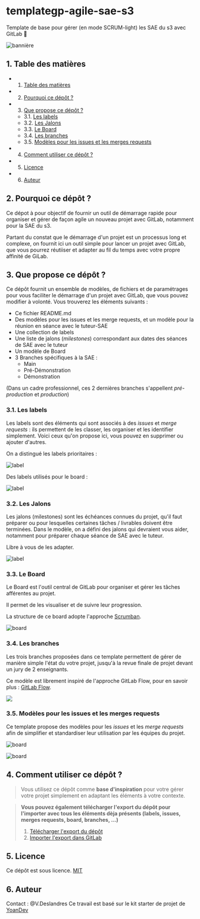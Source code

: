 # templategp-agile-sae-s3

Template de base pour gérer (en mode SCRUM-light) les SAE du s3 avec GitLab 🦊

![bannière](.ressources/SAE-s3-logo-bleu.png)

## 1. <a name='Tabledesmatires'></a> Table des matières

<!-- vscode-markdown-toc -->

- 1. [ Table des matières](#Tabledesmatires)
- 2. [Pourquoi ce dépôt ?](#Pourquoicedpt)
- 3. [Que propose ce dépôt ?](#Queproposecedpt)
  - 3.1. [Les labels](#Leslabels)
  - 3.2. [Les Jalons](#Lesjalons)
  - 3.3. [Le Board](#LeBoard)
  - 3.4. [Les branches](#Lesbranches)
  - 3.5. [Modèles pour les issues et les merges requests](#Modlespourlesissuesetlesmergesrequests)
- 4. [Comment utiliser ce dépôt ?](#Commentutilisercedpt)
- 5. [Licence](#Licence)
- 6. [Auteur](#Auteur)

<!-- vscode-markdown-toc-config
	numbering=true
	autoSave=true
	/vscode-markdown-toc-config -->
<!-- /vscode-markdown-toc -->

## 2. <a name='Pourquoicedpt'></a>Pourquoi ce dépôt ?

Ce dépot à pour objectif de fournir un outil de démarrage rapide pour organiser et gérer de façon agile un nouveau projet avec GitLab, notamment pour la SAE du s3.

Partant du constat que le démarrage d'un projet est un processus long et complexe, on fournit ici un outil simple pour lancer un projet avec GitLab, que vous pourrez réutiiser et adapter au fil du temps avec votre propre affinité de GiLab.

## 3. <a name='Queproposecedpt'></a>Que propose ce dépôt ?

Ce dépôt fournit un ensemble de modèles, de fichiers et de paramétrages pour vous faciliter le démarrage d'un projet avec GitLab, que vous pouvez modifier à volonté.
Vous trouverez les éléments suivants :

- Ce fichier README.md
- Des modèles pour les issues et les merge requests, et un modèle pour la réunion en séance avec le tuteur-SAE
- Une collection de labels
- Une liste de jalons (_milestones_) correspondant aux dates des séances de SAE avec le tuteur
- Un modèle de Board
- 3 Branches spécifiques à la SAE :
  - Main
  - Pré-Démonstration
  - Démonstration

(Dans un cadre professionnel, ces 2 dernières branches s'appellent _pré-production_ et _production_)

### 3.1. <a name='Leslabels'></a>Les labels

Les labels sont des éléments qui sont associés à des _issues_ et _merge requests_ : ils permettent de les classer, les organiser et les identifier simplement. Voici ceux qu'on propose ici, vous pouvez en supprimer ou ajouter d'autres.

On a distingué les labels prioritaires :

![label](.ressources/labels.png)

Des labels utilisés pour le board :

![label](.ressources/labels2.png)

### 3.2. <a name='Lesjalons'></a>Les Jalons

Les jalons (milestones) sont les échéances connues du projet, qu'il faut préparer ou pour lesquelles certaines tâches / livrables doivent être terminées.
Dans le modèle, on a défini des jalons qui devraient vous aider, notamment pour préparer chaque séance de SAE avec le tuteur.

Libre à vous de les adapter.

![label](.ressources/jalons.png)

### 3.3. <a name='LeBoard'></a>Le Board

Le Board est l'outil central de GitLab pour organiser et gérer les tâches afférentes au projet.

Il permet de les visualiser et de suivre leur progression.

La structure de ce board adopte l'approche [Scrumban](https://asana.com/fr/resources/scrumban).

![board](.ressources/theBoard.png)

### 3.4. <a name='Lesbranches'></a>Les branches

Les trois branches proposées dans ce template permettent de gérer de manière simple l'état du votre projet, jusqu'à la revue finale de projet devant un jury de 2 enseignants.

Ce modèle est librement inspiré de l'approche GitLab Flow, pour en savoir plus : [GitLab Flow](https://www.youtube.com/watch?v=ZJuUz5jWb44).

![](.ressources/branches.png)

### 3.5. <a name='Modlespourlesissuesetlesmergesrequests'></a>Modèles pour les issues et les merges requests

Ce template propose des modèles pour les _issues_ et les _merge requests_ afin de simplifier et standardiser leur utilisation par les équipes du projet.

![board](.ressources/issues.png)

![board](.ressources/mr.png)

## 4. <a name='Commentutilisercedpt'></a>Comment utiliser ce dépôt ?

> Vous utilisez ce dépôt comme **base d'inspiration** pour votre gérer votre projet simplement en adaptant les éléments à votre contexte.

> **Vous pouvez également télécharger l'export du dépôt pour l'importer avec tous les éléments dèja présents (labels, issues, merges requests, board, branches, ...)**
>
> 1. [Télécharger l'export du dépôt](.ressources/export.tar.gz)
> 2. [Importer l'export dans GitLab](https://docs.gitlab.com/ee/user/project/settings/import_export.html#import-a-project-and-its-data)

## 5. <a name='Licence'></a>Licence

Ce dépôt est sous licence. [MIT](LICENSE)

## 6. <a name='Auteur'></a>Auteur

Contact : @V.Deslandres
Ce travail est basé sur le kit starter de projet de [YoanDev](https://yoandev.co)
